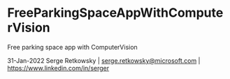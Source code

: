 # FreeParkingSpaceAppWithComputerVision
Free parking space app with ComputerVision


31-Jan-2022
Serge Retkowsky | serge.retkowsky@microsoft.com | https://www.linkedin.com/in/serger
